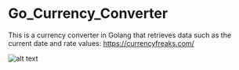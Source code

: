 # Go_Currency_Converter

This is a currency converter in Golang that retrieves data such as the current date and rate values: https://currencyfreaks.com/


![alt text](image-url)
